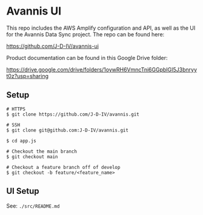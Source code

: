 # Avannis UI

This repo includes the AWS Amplify configuration and API, 
as well as the UI for the Avannis Data Sync project. The repo can be found here:

https://github.com/J-D-IV/avannis-ui

Product documentation can be found in this Google Drive folder:

https://drive.google.com/drive/folders/1oywRH6VmncTni6GGpbIGI5J3bnryyt0z?usp=sharing

## Setup

```
# HTTPS
$ git clone https://github.com/J-D-IV/avannis.git

# SSH
$ git clone git@github.com:J-D-IV/avannis.git

$ cd app.js

# Checkout the main branch
$ git checkout main

# Checkout a feature branch off of develop
$ git checkout -b feature/<feature_name>
```

## UI Setup

See: `./src/README.md`
